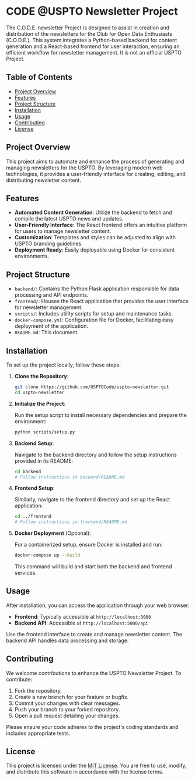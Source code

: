 # CODE @USPTO Newsletter Project

The C.O.D.E. newsletter Project is designed to assist in creation and distribution of the newsletters for the Club for Open Data Enthusiasts (C.O.D.E.). This system integrates a Python-based backend for content generation and a React-based frontend for user interaction, ensuring an efficient workflow for newsletter management. It is not an official USPTO Project.

## Table of Contents

- [Project Overview](#project-overview)
- [Features](#features)
- [Project Structure](#project-structure)
- [Installation](#installation)
- [Usage](#usage)
- [Contributing](#contributing)
- [License](#license)

## Project Overview

This project aims to automate and enhance the process of generating and managing newsletters for the USPTO. By leveraging modern web technologies, it provides a user-friendly interface for creating, editing, and distributing newsletter content.

## Features

- **Automated Content Generation**: Utilize the backend to fetch and compile the latest USPTO news and updates.
- **User-Friendly Interface**: The React frontend offers an intuitive platform for users to manage newsletter content.
- **Customization**: Templates and styles can be adjusted to align with USPTO branding guidelines.
- **Deployment Ready**: Easily deployable using Docker for consistent environments.

## Project Structure

- `backend/`: Contains the Python Flask application responsible for data processing and API endpoints.
- `frontend/`: Houses the React application that provides the user interface for newsletter management.
- `scripts/`: Includes utility scripts for setup and maintenance tasks.
- `docker-compose.yml`: Configuration file for Docker, facilitating easy deployment of the application.
- `README.md`: This document.

## Installation

To set up the project locally, follow these steps:

1. **Clone the Repository**:

   ```bash
   git clone https://github.com/USPTOCode/uspto-newsletter.git
   cd uspto-newsletter
   ```

2. **Initialize the Project**:

   Run the setup script to install necessary dependencies and prepare the environment:

   ```bash
   python scripts/setup.py
   ```

3. **Backend Setup**:

   Navigate to the backend directory and follow the setup instructions provided in its README:

   ```bash
   cd backend
   # Follow instructions in backend/README.md
   ```

4. **Frontend Setup**:

   Similarly, navigate to the frontend directory and set up the React application:

   ```bash
   cd ../frontend
   # Follow instructions in frontend/README.md
   ```

5. **Docker Deployment** (Optional):

   For a containerized setup, ensure Docker is installed and run:

   ```bash
   docker-compose up --build
   ```

   This command will build and start both the backend and frontend services.

## Usage

After installation, you can access the application through your web browser:

- **Frontend**: Typically accessible at `http://localhost:3000`
- **Backend API**: Accessible at `http://localhost:5000/api`

Use the frontend interface to create and manage newsletter content. The backend API handles data processing and storage.

## Contributing

We welcome contributions to enhance the USPTO Newsletter Project. To contribute:

1. Fork the repository.
2. Create a new branch for your feature or bugfix.
3. Commit your changes with clear messages.
4. Push your branch to your forked repository.
5. Open a pull request detailing your changes.

Please ensure your code adheres to the project's coding standards and includes appropriate tests.

## License

This project is licensed under the [MIT License](LICENSE). You are free to use, modify, and distribute this software in accordance with the license terms.

